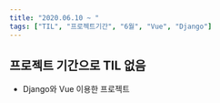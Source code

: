 ```yaml
---
title: "2020.06.10 ~ "
tags: ["TIL", "프로젝트기간", "6월", "Vue", "Django"]
---
```


## 프로젝트 기간으로 TIL 없음

- Django와 Vue 이용한 프로젝트



